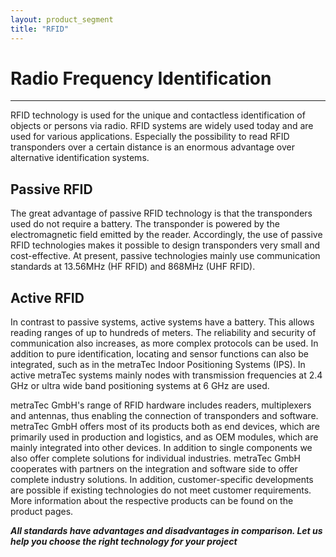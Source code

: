 ```yaml
---
layout: product_segment
title: "RFID"
---
```

# Radio Frequency Identification
***

RFID technology is used for the unique and contactless identification of objects or persons via radio. RFID systems are widely used today and are used for various applications. Especially the possibility to read RFID transponders over a certain distance is an enormous advantage over alternative identification systems.

## Passive RFID

The great advantage of passive RFID technology is that the transponders used do not require a battery. The transponder is powered by the electromagnetic field emitted by the reader. Accordingly, the use of passive RFID technologies makes it possible to design transponders very small and cost-effective. At present, passive technologies mainly use communication standards at 13.56MHz (HF RFID) and 868MHz (UHF RFID).

## Active RFID

In contrast to passive systems, active systems have a battery. This allows reading ranges of up to hundreds of meters. The reliability and security of communication also increases, as more complex protocols can be used. In addition to pure identification, locating and sensor functions can also be integrated, such as in the metraTec Indoor Positioning Systems (IPS). In active metraTec systems mainly nodes with transmission frequencies at 2.4 GHz or ultra wide band positioning systems at 6 GHz are used.

metraTec GmbH's range of RFID hardware includes readers, multiplexers and antennas, thus enabling the connection of transponders and software.
metraTec GmbH offers most of its products both as end devices, which are primarily used in production and logistics, and as OEM modules, which are mainly integrated into other devices. In addition to single components we also offer complete solutions for individual industries. metraTec GmbH cooperates with partners on the integration and software side to offer complete industry solutions. In addition, customer-specific developments are possible if existing technologies do not meet customer requirements. More information about the respective products can be found on the product pages.

***All standards have advantages and disadvantages in comparison. Let us help you choose the right technology for your project***
